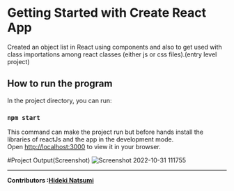 # Getting Started with Create React App

Created an object list in React using components and also to get used with class importations among react classes (either js or css files).(entry level project)

## How to run the program

In the project directory, you can run:

### `npm start`

This command can make the project run but before hands install the libraries of reactJs and the app in the development mode.\
Open [http://localhost:3000](http://localhost:3000) to view it in your browser.

#Project Output(Screenshot)
![Screenshot 2022-10-31 111755](https://user-images.githubusercontent.com/96385473/198985827-b99963c6-4ceb-45bf-9eb7-224317c8f6ec.png)

----
<strong>Contributors :[Hideki Natsumi](https://github.com/HidekiNatsumi) 
